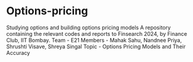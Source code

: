 # Options-pricing
Studying options and building options pricing models
A repository containing the relevant codes and reports to Finsearch 2024, by Finance Club, IIT Bombay. Team - E21 Members - Mahak Sahu, Nandnee Priya, Shrushti Visave, Shreya Singal Topic - Options Pricing Models and Their Accuracy
